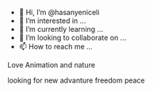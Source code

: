 - 👋 Hi, I’m @hasanyeniceli
- 👀 I’m interested in ...
- 🌱 I’m currently learning ...
- 💞️ I’m looking to collaborate on ...
- 📫 How to reach me ...

<!---
hasanyeniceli/hasanyeniceli is a ✨ special ✨ repository because its `README.md` (this file) appears on your GitHub profile.
You can click the Preview link to take a look at your changes.
--->Love Animation and nature
looking for new advanture 
freedom 
peace
